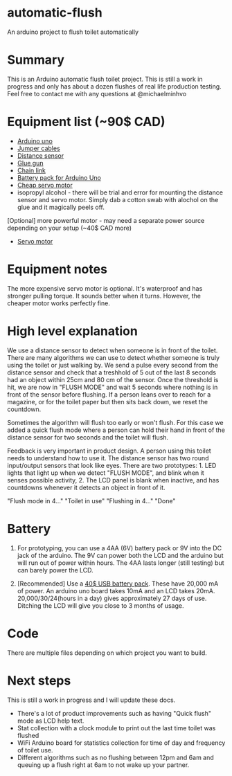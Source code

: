# automatic-flush
An arduino project to flush toilet automatically

# Summary

This is an Arduino automatic flush toilet project. This is still a work in progress and only has about a dozen flushes of real life production testing. Feel free to contact me with any questions at @michaelminhvo

# Equipment list (~90$ CAD)

- [Arduino uno](https://amzn.to/2VSbF81)
- [Jumper cables](https://amzn.to/3f8zOP5)
- [Distance sensor](https://amzn.to/3e5MXXN)
- [Glue gun](https://amzn.to/2O0iEaD)
- [Chain link](https://amzn.to/2D8PVOq)
- [Battery pack for Arduino Uno](https://www.adafruit.com/product/1566)
- [Cheap servo motor](https://amzn.to/2VScT2K)
- isopropyl alcohol - there will be trial and error for mounting the distance sensor and servo motor. Simply dab a cotton swab with alochol on the glue and it magically peels off.

[Optional] more powerful motor - may need a separate power source depending on your setup (~40$ CAD more)
- [Servo motor](https://amzn.to/2BAlKj2)


# Equipment notes
The more expensive servo motor is optional. It's waterproof and has stronger pulling torque. It sounds better when it turns. However, the cheaper motor works perfectly fine.


# High level explanation
We use a distance sensor to detect when someone is in front of the toilet. There are many algorithms we can use to detect whether someone is truly using the toilet or just walking by. We send a pulse every second from the distance sensor and check that a treshhold of 5 out of the last 8 seconds had an object within 25cm and 80 cm of the sensor. Once the threshold is hit, we are now in "FLUSH MODE" and wait 5 seconds where nothing is in front of the sensor before flushing. If a person leans over to reach for a magazine, or for the toilet paper but then sits back down, we reset the countdown. 

Sometimes the algorithm will flush too early or won't flush. For this case we added a quick flush mode where a person can hold their hand in front of the distance sensor for two seconds and the toilet will flush.

Feedback is very important in product design. A person using this toilet needs to understand how to use it. The distance sensor has two round input/output sensors that look like eyes. There are two prototypes: 1. LED lights that light up when we detect "FLUSH MODE", and blink when it senses possible activity, 2. The LCD panel is blank when inactive, and has countdowns whenever it detects an object in front of it.

"Flush mode in 4..."
"Toilet in use"
"Flushing in 4..."
"Done"

# Battery

1. For prototyping, you can use a 4AA (6V) battery pack or 9V into the DC jack of the arduino. The 9V can power both the LCD and the arduino but will run out of power within hours. The 4AA lasts longer (still testing) but can barely power the LCD.

2. [Recommended] Use a [40$ USB battery pack](https://amzn.to/2ZTqvfk). These have 20,000 mA of power. An arduino uno board takes 10mA and an LCD takes 20mA. 20,000/30/24(hours in a day) gives approximately 27 days of use. Ditching the LCD will give you close to 3 months of usage.

# Code

There are multiple files depending on which project you want to build. 

# Next steps

This is still a work in progress and I will update these docs. 

- There's a lot of product improvements such as having "Quick flush" mode as LCD help text. 
- Stat collection with a clock module to print out the last time toilet was flushed
- WiFi Arduino board for statistics collection for time of day and frequency of toilet use. 
- Different algorithms such as no flushing between 12pm and 6am and queuing up a flush right at 6am to not wake up your partner. 
